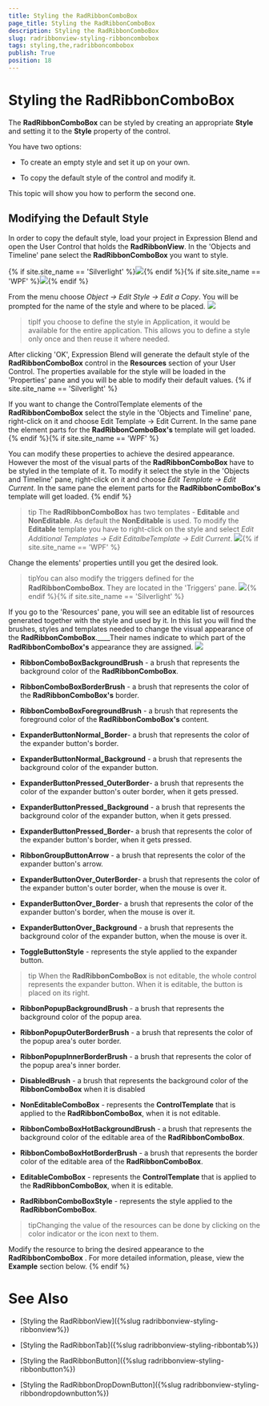 ```yaml
---
title: Styling the RadRibbonComboBox
page_title: Styling the RadRibbonComboBox
description: Styling the RadRibbonComboBox
slug: radribbonview-styling-ribboncombobox
tags: styling,the,radribboncombobox
publish: True
position: 18
---
```


# Styling the RadRibbonComboBox



The __RadRibbonComboBox__ can be styled by creating an appropriate __Style__ and setting it to the __Style__ property of the control.
			

You have two options:

* To create an empty style and set it up on your own.

* To copy the default style of the control and modify it.

This topic will show you how to perform the second one.

## Modifying the Default Style

In order to copy the default style, load your project in Expression Blend and open the User Control that holds the __RadRibbonView__. In the 'Objects and Timeline' pane select the __RadRibbonComboBox__ you want to style.
				

{% if site.site_name == 'Silverlight' %}![](images/RibbonView_Styling_ComboBox_Locate.png){% endif %}{% if site.site_name == 'WPF' %}![](images/RibbonView_Styling_ComboBox_LocateWPF.png){% endif %}

From the menu choose *Object -> Edit Style -> Edit a Copy*. You will be prompted for the name of the style and where to be placed.
				![](images/RibbonView_Styling_ComboBox_CreateStyle.png)

>tipIf you choose to define the style in Application, it would be available for the entire application. This allows you to define a style only once and then reuse it where needed.

After clicking 'OK', Expression Blend will generate the default style of the __RadRibbonComboBox__ control in the __Resources__ section of your User Control. The properties available for the style will be loaded in the 'Properties' pane and you will be able to modify their default values.
				{% if site.site_name == 'Silverlight' %}

If you want to change the ControlTemplate elements of the __RadRibbonComboBox__ select the style in the 'Objects and Timeline' pane, right-click on it and choose Edit Template -> Edit Current. In the same pane the element parts for the __RadRibbonComboBox's__ template will get loaded.
					{% endif %}{% if site.site_name == 'WPF' %}

You can modify these properties to achieve the desired appearance. However the most of the visual parts of the __RadRibbonComboBox__ have to be styled in the template of it. To modify it select the style in the 'Objects and Timeline' pane, right-click on it and choose *Edit Template -> Edit Current*. In the same pane the element parts for the __RadRibbonComboBox's__ template will get loaded.
					{% endif %}

>tip
					The __RadRibbonComboBox__ has two templates - __Editable__ and __NonEditable__. As default the __NonEditable__ is used. To modify the __Editable__ template you have to right-click on the style and select *Edit Additional Templates -> Edit EditalbeTemplate -> Edit Current*.
				![](images/RibbonView_Styling_ComboBox_ControlTemplate.png){% if site.site_name == 'WPF' %}

Change the elements' properties untill you get the desired look.

>tipYou can also modify the triggers defined for the __RadRibbonComboBox__. They are located in the 'Triggers' pane.
						![](images/RibbonView_Styling_ComboBox_Triggers.png){% endif %}{% if site.site_name == 'Silverlight' %}

If you go to the 'Resources' pane, you will see an editable list of resources generated together with the style and used by it. In this list you will find the brushes, styles and templates needed to change the visual appearance of the __RadRibbonComboBox__.____Their names indicate to which part of the __RadRibbonComboBox's__ appearance they are assigned.
					![](images/RibbonView_Styling_ComboBox_Resources.png)

* __RibbonComboBoxBackgroundBrush__ - a brush that represents the background color of the __RadRibbonComboBox__.
						

* __RibbonComboBoxBorderBrush__ - a brush that represents the color of the __RadRibbonComboBox's__ border.
						

* __RibbonComboBoxForegroundBrush__ - a brush that represents the foreground color of the __RadRibbonComboBox's__ content.
						

* __ExpanderButtonNormal_Border__- a brush that represents the color of the expander button's border.
						

* __ExpanderButtonNormal_Background__ - a brush that represents the background color of the expander button.
						

* __ExpanderButtonPressed_OuterBorder__- a brush that represents the color of the expander button's outer border, when it gets pressed.
						

* __ExpanderButtonPressed_Background__ - a brush that represents the background color of the expander button, when it gets pressed.
						

* __ExpanderButtonPressed_Border__- a brush that represents the color of the expander button's border, when it gets pressed.
						

* __RibbonGroupButtonArrow__ - a brush that represents the color of the expander button's arrow.
						

* __ExpanderButtonOver_OuterBorder__- a brush that represents the color of the expander button's outer border, when the mouse is over it.
						

* __ExpanderButtonOver_Border__- a brush that represents the color of the expander button's border, when the mouse is over it.
						

* __ExpanderButtonOver_Background__ - a brush that represents the background color of the expander button, when the mouse is over it.
						

* __ToggleButtonStyle__ - represents the style applied to the expander button.
						

>tip
						When the __RadRibbonComboBox__ is not editable, the whole control represents the expander button. When it is editable, the button is placed on its right.
					

* __RibbonPopupBackgroundBrush__ - a brush that represents the background color of the popup area.
						

* __RibbonPopupOuterBorderBrush__ - a brush that represents the color of the popup area's outer border.
						

* __RibbonPopupInnerBorderBrush__ - a brush that represents the color of the popup area's inner border.
						

* __DisabledBrush__ - a brush that represents the background color of the __RibbonComboBox__ when it is disabled
						

* __NonEditableComboBox__ - represents the __ControlTemplate__ that is applied to the __RadRibbonComboBox__, when it is not editable.
						

* __RibbonComboBoxHotBackgroundBrush__ - a brush that represents the background color of the editable area of the __RadRibbonComboBox__.
						

* __RibbonComboBoxHotBorderBrush__ - a brush that represents the border color of the editable area of the __RadRibbonComboBox__.
						

* __EditableComboBox__ - represents the __ControlTemplate__ that is applied to the __RadRibbonComboBox__, when it is editable.
						

* __RadRibbonComboBoxStyle__ - represents the style applied to the __RadRibbonComboBox__.
						

>tipChanging the value of the resources can be done by clicking on the color indicator or the icon next to them.

Modify the resource to bring the desired appearance to the __RadRibbonComboBox__ . For more detailed information, please, view the __Example__ section below.
						{% endif %}

# See Also

 * [Styling the RadRibbonView]({%slug radribbonview-styling-ribbonview%})

 * [Styling the RadRibbonTab]({%slug radribbonview-styling-ribbontab%})

 * [Styling the RadRibbonButton]({%slug radribbonview-styling-ribbonbutton%})

 * [Styling the RadRibbonDropDownButton]({%slug radribbonview-styling-ribbondropdownbutton%})
